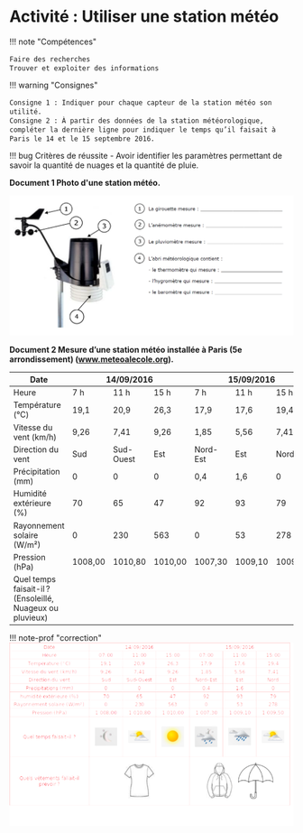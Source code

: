 # Activité : Utiliser une station météo

!!! note "Compétences"

    Faire des recherches 
    Trouver et exploiter des informations


!!! warning "Consignes"

    Consigne 1 : Indiquer pour chaque capteur de la station météo son utilité.
    Consigne 2 : À partir des données de la station météorologique, compléter la dernière ligne pour indiquer le temps qu’il faisait à Paris le 14 et le 15 septembre 2016.
    
!!! bug Critères de réussite
    - Avoir identifier les paramètres permettant de savoir la quantité de nuages et la quantité de pluie.





**Document 1 Photo d'une station météo.**

![](Pictures/stationMeteo.png)


**Document 2 Mesure d’une station météo installée à Paris (5e arrondissement) (www.meteoalecole.org).**

<table>
<thead>
  <tr>
    <th>Date</th>
    <th colspan="3">14/09/2016</th>
    <th colspan="3">15/09/2016</th>
  </tr>
</thead>
<tbody>
  <tr>
    <td> 			Heure 		</td>
    <td> 			7 h 		</td>
    <td> 			11 h 		</td>
    <td> 			15 h 		</td>
    <td> 			7 h 		</td>
    <td> 			11 h 		</td>
    <td> 			15 h 		</td>
  </tr>
  <tr>
    <td> 			Température (°C) 		</td>
    <td> 			19,1 		</td>
    <td> 			20,9 		</td>
    <td> 			26,3 		</td>
    <td> 			17,9 		</td>
    <td> 			17,6 		</td>
    <td> 			19,4 		</td>
  </tr>
  <tr>
    <td> 			Vitesse du vent (km/h) 		</td>
    <td> 			9,26 		</td>
    <td> 			7,41 		</td>
    <td> 			9,26 		</td>
    <td> 			1,85 		</td>
    <td> 			5,56 		</td>
    <td> 			7,41 		</td>
  </tr>
  <tr>
    <td> 			Direction du vent 		</td>
    <td> 			Sud 		</td>
    <td> 			Sud-Ouest 		</td>
    <td> 			Est 		</td>
    <td> 			Nord-Est 		</td>
    <td> 			Est 		</td>
    <td> 			Nord 		</td>
  </tr>
  <tr>
    <td> 			Précipitation (mm) 		</td>
    <td> 			0 		</td>
    <td> 			0 		</td>
    <td> 			0 		</td>
    <td> 			0,4 		</td>
    <td> 			1,6 		</td>
    <td> 			0 		</td>
  </tr>
  <tr>
    <td> 			Humidité extérieure (%) 		</td>
    <td> 			70 		</td>
    <td> 			65 		</td>
    <td> 			47 		</td>
    <td> 			92 		</td>
    <td> 			93 		</td>
    <td> 			79 		</td>
  </tr>
  <tr>
    <td> 			Rayonnement solaire (W/m²) 		</td>
    <td> 			0 		</td>
    <td> 			230 		</td>
    <td> 			563 		</td>
    <td> 			0 		</td>
    <td> 			53 		</td>
    <td> 			278 		</td>
  </tr>
  <tr>
    <td> 			Pression (hPa) 		</td>
    <td> 			1008,00 		</td>
    <td> 			1010,80 		</td>
    <td> 			1010,00 		</td>
    <td> 			1007,30 		</td>
    <td> 			1009,10 		</td>
    <td> 			1009,50 		</td>
  </tr>
  <tr>
    <td> 			Quel temps faisait-il ?<br> (Ensoleillé, Nuageux ou pluvieux) 		</td>
    <td> 	</td>
    <td> 		</td>
    <td> 				</td>
    <td> 					</td>
    <td> 		 		</td>
    <td> 		 		</td>
  </tr>
</tbody>
</table>

!!! note-prof "correction"
    ![Alt text](Pictures/correctionStationMeteo.png)
